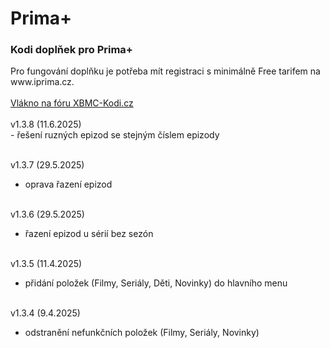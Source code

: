 <h1>Prima+</h1>
<p>
<h3>Kodi doplňek pro Prima+</h3>
<p>
Pro fungování doplňku je potřeba mít registraci s minimálně Free tarifem na www.iprima.cz.<br><br>
<a href="https://www.xbmc-kodi.cz/prima-+">Vlákno na fóru XBMC-Kodi.cz</a><br><br>
v1.3.8 (11.6.2025)<br>
- řešení ruzných epizod se stejným číslem epizody<br><br>

v1.3.7 (29.5.2025)<br>
- oprava řazení epizod<br><br>

v1.3.6 (29.5.2025)<br>
- řazení epizod u sérií bez sezón<br><br>

v1.3.5 (11.4.2025)<br>
- přidání položek (Filmy, Seriály, Děti, Novinky) do hlavního menu<br><br>

v1.3.4 (9.4.2025)<br>
- odstranění nefunkčních položek (Filmy, Seriály, Novinky)<br><br>
</p>
